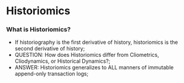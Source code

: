 # Historiomics
### What is Historiomics?
- If historiography is the first derivative of history, historiomics is the second derivative of history;
- QUESTION: How does Historiomics differ from Cliometrics, Cliodynamics, or Historical Dynamics?;
- ANSWER: Historiomics generalizes to ALL manners of immutable append-only transaction logs;
